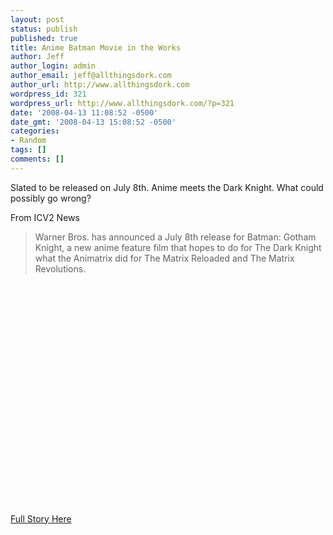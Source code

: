 ```yaml
---
layout: post
status: publish
published: true
title: Anime Batman Movie in the Works
author: Jeff
author_login: admin
author_email: jeff@allthingsdork.com
author_url: http://www.allthingsdork.com
wordpress_id: 321
wordpress_url: http://www.allthingsdork.com/?p=321
date: '2008-04-13 11:08:52 -0500'
date_gmt: '2008-04-13 15:08:52 -0500'
categories:
- Random
tags: []
comments: []
---
```

<p>Slated to be released on July 8th. Anime meets the Dark Knight. What could possibly go wrong?</p>
<p>From ICV2 News</p>
<blockquote><p>Warner Bros. has announced a July 8th release for Batman: Gotham Knight, a new anime feature film that hopes to do for The Dark Knight what the Animatrix did for The Matrix Reloaded and The Matrix Revolutions.</blockquote> </p>
<p><object width="425" height="355"><param name="movie" value="http://www.youtube.com/v/Vib555FWKqI&hl=en"></param><param name="wmode" value="transparent"></param><embed src="http://www.youtube.com/v/Vib555FWKqI&hl=en" type="application/x-shockwave-flash" wmode="transparent" width="425" height="355"></embed></object></p>
<p><a href="http://www.icv2.com/articles/news/12136.html">Full Story Here</a></p>
